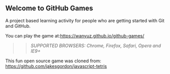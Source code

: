 ## Welcome to GitHub Games

A project based learning activity for people who are getting started with Git and GitHub.

You can play the game at:https://wanyuz.github.io/github-games/ 

>> _*SUPPORTED BROWSERS*: Chrome, Firefox, Safari, Opera and IE9+_

This fun open source game was cloned from: https://github.com/jakesgordon/javascript-tetris
